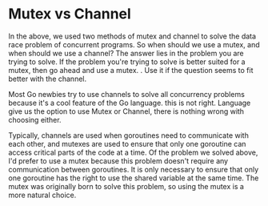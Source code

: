 # Mutex vs Channel

In the above, we used two methods of mutex and channel to solve 
the data race problem of concurrent programs.
So when should we use a mutex, and when should we use a channel? 
The answer lies in the problem you are trying to solve.
If the problem you're trying to solve is better suited for a mutex, 
then go ahead and use a mutex. .
Use it if the question seems to fit better with the channel.

Most Go newbies try to use channels to solve all concurrency problems 
because it's a cool feature of the Go language.
this is not right. Language give us the option to use Mutex or Channel, 
there is nothing wrong with choosing either.

Typically, channels are used when goroutines need to communicate with each other,
and mutexes are used to ensure that only one goroutine can access critical parts 
of the code at a time.
Of the problem we solved above, I'd prefer to use a mutex because this problem doesn't 
require any communication between goroutines. It is only necessary to ensure that 
only one goroutine has
the right to use the shared variable at the same time.
The mutex was originally born to solve this problem, 
so using the mutex is a more natural choice.
